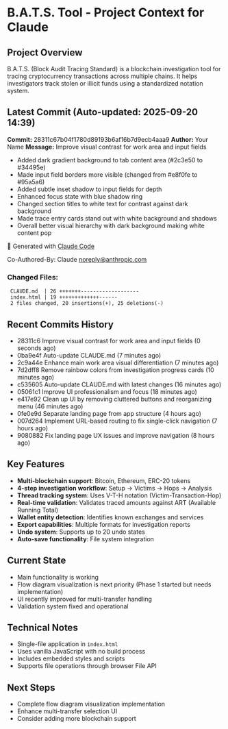# B.A.T.S. Tool - Project Context for Claude

## Project Overview
B.A.T.S. (Block Audit Tracing Standard) is a blockchain investigation tool for tracing cryptocurrency transactions across multiple chains. It helps investigators track stolen or illicit funds using a standardized notation system.

## Latest Commit (Auto-updated: 2025-09-20 14:39)

**Commit:** 28311c67b04f1780d89193b6af16b7d9ecb4aaa9
**Author:** Your Name
**Message:** Improve visual contrast for work area and input fields

- Added dark gradient background to tab content area (#2c3e50 to #34495e)
- Made input field borders more visible (changed from #e8f0fe to #95a5a6)
- Added subtle inset shadow to input fields for depth
- Enhanced focus state with blue shadow ring
- Changed section titles to white text for contrast against dark background
- Made trace entry cards stand out with white background and shadows
- Overall better visual hierarchy with dark background making white content pop

🤖 Generated with [Claude Code](https://claude.ai/code)

Co-Authored-By: Claude <noreply@anthropic.com>

### Changed Files:
```
 CLAUDE.md  | 26 +++++++-------------------
 index.html | 19 +++++++++++++------
 2 files changed, 20 insertions(+), 25 deletions(-)
```

## Recent Commits History

- 28311c6 Improve visual contrast for work area and input fields (0 seconds ago)
- 0ba9e4f Auto-update CLAUDE.md (7 minutes ago)
- 2c9a44e Enhance main work area visual differentiation (7 minutes ago)
- 7d2dff8 Remove rainbow colors from investigation progress cards (10 minutes ago)
- c535605 Auto-update CLAUDE.md with latest changes (16 minutes ago)
- 05061c1 Improve UI professionalism and focus (18 minutes ago)
- e417e92 Clean up UI by removing cluttered buttons and reorganizing menu (46 minutes ago)
- 0fe0e9d Separate landing page from app structure (4 hours ago)
- 007d264 Implement URL-based routing to fix single-click navigation (7 hours ago)
- 9080882 Fix landing page UX issues and improve navigation (8 hours ago)

## Key Features
- **Multi-blockchain support**: Bitcoin, Ethereum, ERC-20 tokens
- **4-step investigation workflow**: Setup → Victims → Hops → Analysis
- **Thread tracking system**: Uses V-T-H notation (Victim-Transaction-Hop)
- **Real-time validation**: Validates traced amounts against ART (Available Running Total)
- **Wallet entity detection**: Identifies known exchanges and services
- **Export capabilities**: Multiple formats for investigation reports
- **Undo system**: Supports up to 20 undo states
- **Auto-save functionality**: File system integration

## Current State
- Main functionality is working
- Flow diagram visualization is next priority (Phase 1 started but needs implementation)
- UI recently improved for multi-transfer handling
- Validation system fixed and operational

## Technical Notes
- Single-file application in `index.html`
- Uses vanilla JavaScript with no build process
- Includes embedded styles and scripts
- Supports file operations through browser File API

## Next Steps
- Complete flow diagram visualization implementation
- Enhance multi-transfer selection UI
- Consider adding more blockchain support
